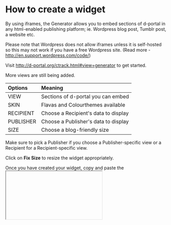 How to create a widget
==========================================

By using iframes, the Generator allows you to embed sections of d-portal in any html-enabled publishing platform; ie. Wordpress blog post, Tumblr post, a website etc.

Please note that Wordpress does not allow iframes unless it is self-hosted so this may not work if you have a free Wordpress site. (Read more - http://en.support.wordpress.com/code/)

Visit http://d-portal.org/ctrack.html#view=generator to get started.

More views are still being added.


| Options  | Meaning  |
| :------------ |:---------------|
| VIEW      | Sections of d-portal you can embed |
| SKIN      | Flavas and Colourthemes available |
| RECIPIENT      | Choose a Recipient's data to display |
| PUBLISHER      | Choose a Publisher's data to display |
| SIZE      | Choose a blog-friendly size |



Make sure to pick a Publisher if you choose a Publisher-specific view or a Recipient for a Recipient-specific view.

Click on **Fix Size** to resize the widget appropriately.

Once you have created your widget, copy and paste the <iframe> code into the portion of your Wordpress blog post or website to embed it; eg.
```
<iframe scrolling="no" src="http://d-portal.org/ctrack.html?flava=original&amp;rgba=mustard&amp;country=AO&amp;publisher=30001&amp;#view=frame&amp;frame=publisher_countries" style="width: 960px; height: 528px; overflow: hidden;"></iframe>
```

You can also edit the iframe to include other options like scrollbars, different widths, different heights etc.

Depending on the quality of the data published, some sections may be empty as we do not filter those out.




